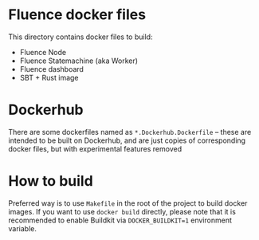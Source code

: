 # Fluence docker files
This directory contains docker files to build:
- Fluence Node
- Fluence Statemachine (aka Worker)
- Fluence dashboard
- SBT + Rust image

# Dockerhub
There are some dockerfiles named as `*.Dockerhub.Dockerfile` – these are intended to be built on Dockerhub, and are just copies of corresponding docker files, but with experimental features removed

# How to build
Preferred way is to use `Makefile` in the root of the project to build docker images. If you want to use `docker build` directly, please note that it is recommended to enable Buildkit via `DOCKER_BUILDKIT=1` environment variable.
